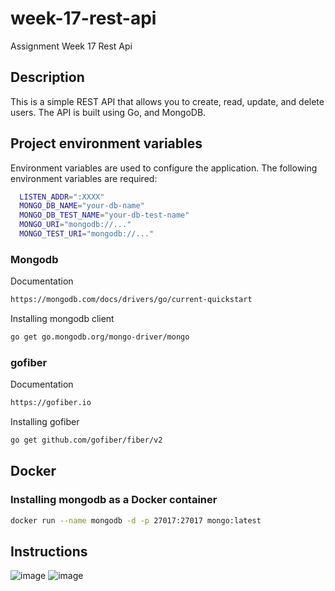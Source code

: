 # week-17-rest-api

Assignment Week 17 Rest Api

## Description

This is a simple REST API that allows you to create, read, update, and delete users. The API is built using Go, and MongoDB.

## Project environment variables

Environment variables are used to configure the application. The following environment variables are required:

```bash
  LISTEN_ADDR=":XXXX"
  MONGO_DB_NAME="your-db-name"
  MONGO_DB_TEST_NAME="your-db-test-name"
  MONGO_URI="mongodb://..."
  MONGO_TEST_URI="mongodb://..."
```

### Mongodb

Documentation

```bash
https://mongodb.com/docs/drivers/go/current-quickstart
```

Installing mongodb client

```bash
go get go.mongodb.org/mongo-driver/mongo
```

### gofiber

Documentation

```bash
https://gofiber.io
```

Installing gofiber

``` bash
go get github.com/gofiber/fiber/v2
```

## Docker

### Installing mongodb as a Docker container

```bash
docker run --name mongodb -d -p 27017:27017 mongo:latest
```

## Instructions

![image](https://assets.skool.com/f/315feac117b14c21bd46cb1ea5854e69/0ff433a96995412ea326cc698bf062f41706d470069f4bfe9a497c43bb635982)
![image](https://assets.skool.com/f/315feac117b14c21bd46cb1ea5854e69/c6232081b0684be1aabc7cf38079d39df37c88a1e7ce48d9b03496aae617e959)
